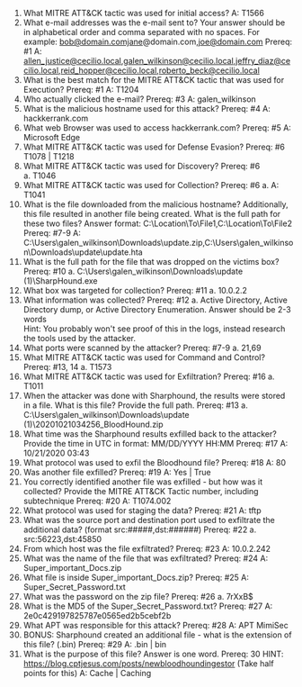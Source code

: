 1.	What MITRE ATT&CK tactic was used for initial access? 
	A: T1566
2.	What e-mail addresses was the e-mail sent to? Your answer should be in alphabetical order and comma separated with no spaces. For example: bob@domain.comjane@domain.com,joe@domain.com
    Prereq: #1
	A: allen_justice@cecilio.local,galen_wilkinson@cecilio.local,jeffry_diaz@cecilio.local,reid_hopper@cecilio.local,roberto_beck@cecilio.local
3.	What is the best match for the MITRE ATT&CK tactic that was used for Execution?
    Prereq: #1
	A: T1204
4.	Who actually clicked the e-mail?
    Prereq: #3
    A: galen_wilkinson
5. What is the malicious hostname used for this attack?
    Prereq: #4
	A: hackkerrank.com
6. What web Browser was used to access hackkerrank.com?
    Prereq: #5
	A: Microsoft Edge
7.	What MITRE ATT&CK tactic was used for Defense Evasion?
    Prereq: #6
	T1078 | T1218
8.	What MITRE ATT&CK tactic was used for Discovery? 
    Prereq: #6  
    a.	T1046 
9.	What MITRE ATT&CK tactic was used for Collection?
    Prereq: #6
    a.	A: T1041
10. What is the file downloaded from the malicious hostname? Additionally, this file resulted in another file being created. What is the full path for these two files? Answer format: C:\Location\To\File1,C:\Location\To\File2 
    Prereq: #7-9
	A: C:\Users\galen_wilkinson\Downloads\update.zip,C:\Users\galen_wilkinson\Downloads\update\update.hta
11.	What is the full path for the file that was dropped on the victims box?
    Prereq: #10
    a.	C:\Users\galen_wilkinson\Downloads\update (1)\SharpHound.exe    
12.	What box was targeted for collection? 
    Prereq: #11
    a.	10.0.2.2
13.	What information was collected?
    Prereq: #12
    a.	Active Directory, Active Directory dump, or Active Directory Enumeration. Answer should be 2-3 words    
    Hint: You probably won't see proof of this in the logs, instead research the tools used by the attacker.
14.	What ports were scanned by the attacker? 
    Prereq: #7-9
    a.	21,69
15.	What MITRE ATT&CK tactic was used for Command and Control?
    Prereq: #13, 14
    a.	T1573
16.	What MITRE ATT&CK tactic was used for Exfiltration?
    Prereq: #16
    a.	T1011
17.	When the attacker was done with Sharphound, the results were stored in a file. What is this file? Provide the full path.
    Prereq: #13
    a.	C:\Users\galen_wilkinson\Downloads\update (1)\20201021034256_BloodHound.zip
18. What time was the Sharphound results exfilled back to the attacker? Provide the time in UTC in format: MM/DD/YYYY HH:MM
    Prereq: #17
	A: 10/21/2020 03:43
19.	What protocol was used to exfil the Bloodhound file?
    Prereq: #18
		A: 80
20. Was another file exfilled?
    Prereq: #19
	A: Yes | True
21. You correctly identified another file was exfilled - but how was it collected? Provide the MITRE ATT&CK Tactic number, including subtechnique
    Prereq: #20
	A: T1074.002
22. What protocol was used for staging the data?
    Prereq: #21
	A: tftp
23. What was the source port and destination port used to exfiltrate the additional data? (format src:#####,dst:######)
    Prereq: #22
    a.	src:56223,dst:45850
24. From which host was the file exfiltrated?
    Prereq: #23
	A: 10.0.2.242
25.	What was the name of the file that was exfiltrated? 
    Prereq: #24
	A: Super_important_Docs.zip
26. What file is inside Super_important_Docs.zip?
    Prereq: #25
	A: Super_Secret_Password.txt
27.	What was the password on the zip file? 
    Prereq: #26
    a.	7rXxB$
28. What is the MD5 of the Super_Secret_Password.txt?
    Prereq: #27
	A: 2e0c429197825787e0565ed2b5cebf2b
29. What APT was responsible for this attack?
    Prereq: #28
    A: APT MimiSec
30. BONUS: Sharphound created an additional file - what is the extension of this file? (.bin)
    Prereq: #29
		A: .bin | bin
31. What is the purpose of this file? Answer is one word.
    Prereq: 30
	HINT: https://blog.cptjesus.com/posts/newbloodhoundingestor (Take half points for this)
	A: Cache | Caching